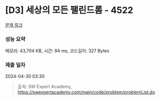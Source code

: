 # [D3] 세상의 모든 팰린드롬 - 4522 

[문제 링크](https://swexpertacademy.com/main/code/problem/problemDetail.do?contestProbId=AWO6Oao6N4QDFAWw) 

### 성능 요약

메모리: 43,704 KB, 시간: 94 ms, 코드길이: 327 Bytes

### 제출 일자

2024-04-30 03:30



> 출처: SW Expert Academy, https://swexpertacademy.com/main/code/problem/problemList.do